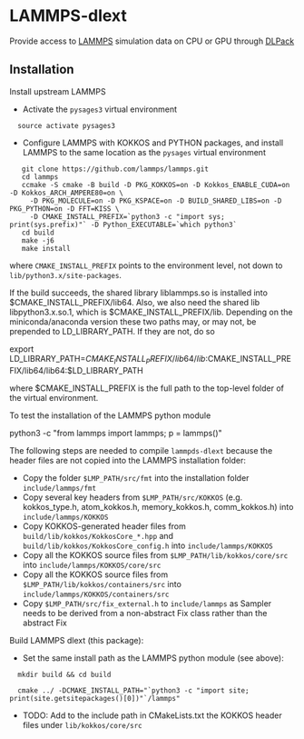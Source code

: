 # LAMMPS-dlext

Provide access to [LAMMPS](https://www.lammps.org) simulation data on CPU or GPU through [DLPack](https://github.com/dmlc/dlpack)

## Installation

Install upstream LAMMPS
* Activate the `pysages3` virtual environment
```
  source activate pysages3
```
* Configure LAMMPS with KOKKOS and PYTHON packages, and install LAMMPS to the same location as the `pysages` virtual environment
```
   git clone https://github.com/lammps/lammps.git
   cd lammps
   ccmake -S cmake -B build -D PKG_KOKKOS=on -D Kokkos_ENABLE_CUDA=on -D Kokkos_ARCH_AMPERE80=on \
     -D PKG_MOLECULE=on -D PKG_KSPACE=on -D BUILD_SHARED_LIBS=on -D PKG_PYTHON=on -D FFT=KISS \
     -D CMAKE_INSTALL_PREFIX=`python3 -c "import sys; print(sys.prefix)"` -D Python_EXECUTABLE=`which python3`
   cd build
   make -j6
   make install
```
where `CMAKE_INSTALL_PREFIX` points to the environment level, not down to `lib/python3.x/site-packages`.

If the build succeeds, the shared library liblammps.so is installed into $CMAKE_INSTALL_PREFIX/lib64.
Also, we also need the shared lib libpython3.x.so.1, which is $CMAKE_INSTALL_PREFIX/lib. Depending on the miniconda/anaconda version
these two paths may, or may not, be prepended to LD_LIBRARY_PATH. If they are not, do so

export LD_LIBRARY_PATH=$CMAKE_INSTALL_PREFIX/lib64/lib:$CMAKE_INSTALL_PREFIX/lib64/lib64:$LD_LIBRARY_PATH

where $CMAKE_INSTALL_PREFIX is the full path to the top-level folder of the virtual environment.

To test the installation of the LAMMPS python module

python3 -c "from lammps import lammps; p = lammps()"


The following steps are needed to compile `lammpds-dlext` because the header files are not copied into the LAMMPS installation folder:
* Copy the folder ```$LMP_PATH/src/fmt``` into the installation folder ```include/lammps/fmt```
* Copy several key headers from ```$LMP_PATH/src/KOKKOS``` (e.g. kokkos_type.h, atom_kokkos.h, memory_kokkos.h, comm_kokkos.h) into ```include/lammps/KOKKOS```
* Copy KOKKOS-generated header files from ```build/lib/kokkos/KokkosCore_*.hpp``` and ```build/lib/kokkos/KokkosCore_config.h```  into ```include/lammps/KOKKOS```
* Copy all the KOKKOS source files from ```$LMP_PATH/lib/kokkos/core/src```  into ```include/lammps/KOKKOS/core/src```
* Copy all the KOKKOS source files from ```$LMP_PATH/lib/kokkos/containers/src``` into ```include/lammps/KOKKOS/containers/src```
* Copy ```$LMP_PATH/src/fix_external.h``` to ```include/lammps``` as Sampler needs to be derived from a non-abstract Fix class rather than the abstract Fix

Build LAMMPS dlext (this package):

* Set the same install path as the LAMMPS python module (see above):
```
  mkdir build && cd build

  cmake ../ -DCMAKE_INSTALL_PATH="`python3 -c "import site; print(site.getsitepackages()[0])"`/lammps"
```
* TODO: Add to the include path in CMakeLists.txt the KOKKOS header files under ```lib/kokkos/core/src```


